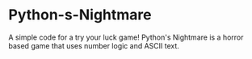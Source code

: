 # Python-s-Nightmare
A simple code for a try your luck game! Python's Nightmare is a horror based game that uses number logic and ASCII text.  

